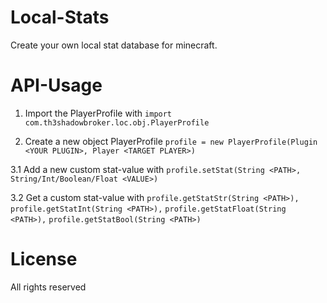 # Local-Stats
Create your own local stat database for minecraft.

# API-Usage

1. Import the PlayerProfile with ```import com.th3shadowbroker.loc.obj.PlayerProfile```

2. Create a new object PlayerProfile ```profile = new PlayerProfile(Plugin <YOUR PLUGIN>, Player <TARGET PLAYER>)```

3.1 Add a new custom stat-value with ```profile.setStat(String <PATH>, String/Int/Boolean/Float <VALUE>)```

3.2 Get a custom stat-value with ```profile.getStatStr(String <PATH>),```
                                 ```profile.getStatInt(String <PATH>),```
                                 ```profile.getStatFloat(String <PATH>),```
                                 ```profile.getStatBool(String <PATH>)```

# License
All rights reserved
